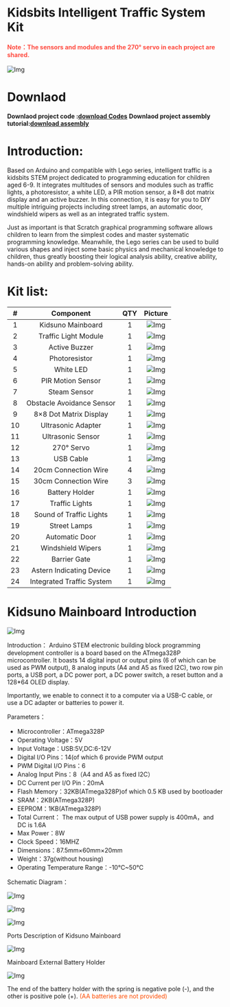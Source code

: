 # Kidsbits Intelligent Traffic System Kit 

<span style="color: rgb(255, 76, 65);">**Note：The sensors and modules and the 270° servo in each project are shared.**</span>
<br>
<br>
![Img](./media/img-20230718101931.jpg)

# Downlaod 

**Downlaod project code :[download Codes](Code.zip)**
**Downlaod project assembly tutorial:[download assembly](Assembly.zip)**

# Introduction:

Based on Arduino and compatible with Lego series, intelligent traffic is a kidsbits STEM project dedicated to programming education for children aged 6-9. It integrates multitudes of sensors and modules such as traffic lights, a photoresistor, a white LED, a PIR motion sensor, a 8*8 dot matrix display and an active buzzer. In this connection, it is easy for you to DIY multiple intriguing projects including street lamps, an automatic door, windshield wipers as well as an integrated traffic system.

Just as important is that Scratch graphical programming software allows children to learn from the simplest codes and master systematic programming knowledge. Meanwhile, the Lego series can be used to build various shapes and inject some basic physics and mechanical knowledge to children, thus greatly boosting their logical analysis ability, creative ability, hands-on ability and problem-solving ability.


# Kit list:
| # | Component | QTY | Picture |
| :--: | :--: | :--: |:--: |
| 1 | Kidsuno Mainboard | 1 | ![Img](./media/KidsunoMainboard.png) |
| 2 | Traffic Light Module | 1 | ![Img](./media/TrafficLightModule.png) |
| 3 | Active Buzzer | 1|![Img](./media/ActiveBuzzer.png) |
| 4 | Photoresistor |1 | ![Img](./media/Photoresistor.png) |
| 5 | White LED | 1 | ![Img](./media/WhiteLED.png) |
| 6 | PIR Motion Sensor | 1 |![Img](./media/PIRMotionSensor.png) |
| 7 | Steam Sensor | 1 |![Img](./media/SteamSensor.png) |
| 8 | Obstacle Avoidance Sensor | 1 |![Img](./media/ObstacleAvoidanceSensor.png) |
| 9 | 8×8 Dot Matrix Display | 1 |![Img](./media/88DotMatrixDisplay.png) |
| 10 | Ultrasonic Adapter | 1 |![Img](./media/UltrasonicAdapter.png) |
| 11 | Ultrasonic Sensor | 1 |![Img](./media/UltrasonicSensor.png) |
| 12 | 270° Servo | 1 |![Img](./media/270Servo.png) |
| 13 | USB Cable | 1 |![Img](./media/USBCable.png) |
| 14 | 20cm Connection Wire | 4 |![Img](./media/20cmWire.png) |
| 15 | 30cm Connection Wire | 3 | ![Img](./media/30cmWire.png) |
| 16 | Battery Holder | 1 |![Img](./media/BatteryHolder.png) |
| 17 | Traffic Lights | 1 |![Img](./media/TrafficLights.png) |
| 18 | Sound of Traffic Lights | 1 | ![Img](./media/Sound.png) |
| 19 | Street Lamps | 1 | ![Img](./media/StreetLamps.png) |
| 20 | Automatic Door | 1 |![Img](./media/AutomaticDoor.png) |
| 21 | Windshield Wipers | 1 | ![Img](./media/WindshieldWipers.png) |
| 22 | Barrier Gate | 1 |![Img](./media/BarrierGate.png) |
| 23 | Astern Indicating Device | 1 |![Img](./media/AsternIndicatingDevice.png) |
| 24 | Integrated Traffic System | 1 |![Img](./media/IntegratedTrafficSystem.png) |


# Kidsuno Mainboard Introduction

![Img](/media/Mainboard1.png)

 Introduction：
Arduino STEM electronic building block programming development controller is a board based on the ATmega328P microcontroller. It boasts 14 digital input or output pins (6 of which can be used as PWM output), 8 analog inputs (A4 and A5 as fixed I2C), two row pin ports, a USB port, a DC power port, a DC power switch, a reset button and a 128*64 OLED display.

Importantly, we enable to connect it to a computer via a USB-C cable, or use a DC adapter or batteries to power it.

 Parameters：
- Microcontroller：ATmega328P
- Operating Voltage：5V
- Input Voltage：USB:5V,DC:6-12V
- Digital I/O Pins：14(of which 6 provide PWM output
- PWM Digital I/O Pins：6
- Analog Input Pins：8（A4 and A5 as fixed I2C）
- DC Current per I/O Pin：20mA
- Flash Memory：32KB(ATmega328P)of which 0.5 KB used by bootloader
- SRAM：2KB(ATmega328P)
- EEPROM：1KB(ATmega328P)
- Total Current： The max output of USB power supply is 400mA，and DC is 1.6A
- Max Power：8W
- Clock Speed：16MHZ
- Dimensions：87.5mm×60mm×20mm
- Weight：37g(without housing)
- Operating Temperature Range：-10℃~50℃ 

 Schematic Diagram：

![Img](/media/11.png)

![Img](/media/22.png)

![Img](/media/33.png)

 Ports Description of Kidsuno Mainboard

![Img](./media/PortsDescription.png)

 Mainboard External Battery Holder

![Img](./media/Mainboardexternalbatteryholder.png)

The end of the battery holder with the spring is negative pole (-), and the other is positive pole (+). <span style="color: rgb(255, 76, 0);">(AA batteries are not provided)</span>



